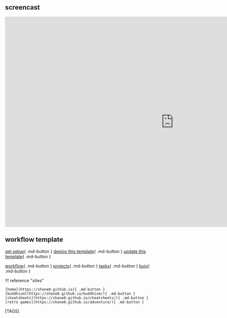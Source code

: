 

## screencast

<iframe width="1109" height="693" src="https://www.youtube.com/embed/dXGJCCor0xU" title="shanenull.com/workflow application template demo" frameborder="0" allow="accelerometer; autoplay; clipboard-write; encrypted-media; gyroscope; picture-in-picture; web-share" allowfullscreen></iframe>

## workflow template

[get setup](setup.md){ .md-button } [deploy this template](deploy.md){ .md-button } [update this template](update.md){ .md-button }

[workflow](workflow.md){ .md-button }
[projects](projects.md){ .md-button }
[tasks](todo.md){ .md-button }
[bujo](bujo/2023.md){ .md-button }

!!! reference "sites"

    [home](https://shane0.github.io){ .md-button }
    [buddhism](https://shane0.github.io/buddhism/){ .md-button }
    [cheatsheets](https://shane0.github.io/cheatsheets/){ .md-button }
    [retro games](https://shane0.github.io/adventure/){ .md-button }

[TAGS]
